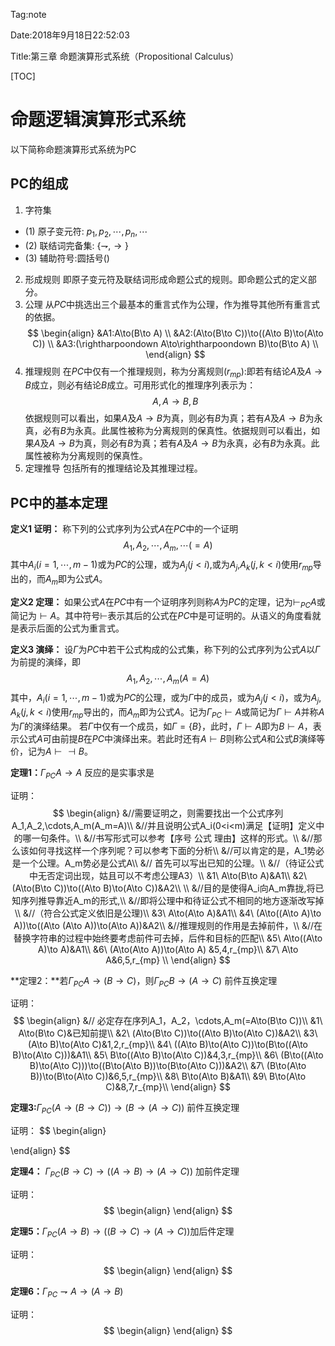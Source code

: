 Tag:note

Date:2018年9月18日22:52:03

Title:第三章 命题演算形式系统（Propositional Calculus）



[TOC]
# 命题逻辑演算形式系统
以下简称命题演算形式系统为PC

## PC的组成
1. 字符集
  - (1) 原子变元符: $p_1,p_2,\cdots,p_n,\cdots$ 
  - (2) 联结词完备集: $\{\rightharpoondown ,\to\}$
  - (3) 辅助符号:圆括号$()$
2. 形成规则
即原子变元符及联结词形成命题公式的规则。即命题公式的定义部分。
3. 公理
从$PC$中挑选出三个最基本的重言式作为公理，作为推导其他所有重言式的依据。
$$
\begin{align} 
&A1:A\to(B\to A) \\
&A2:(A\to(B\to C))\to((A\to B)\to(A\to C)) \\
&A3:(\rightharpoondown A\to\rightharpoondown B)\to(B\to A) \\
\end{align}
$$
4. 推理规则 
在$PC$中仅有一个推理规则，称为分离规则$(r_{mp})$:即若有结论$A$及$A\to B$成立，则必有结论$B$成立。可用形式化的推理序列表示为：
$$
A,A\to B,B
$$
依据规则可以看出，如果$A$及$A\to B$为真，则必有$B$为真；若有$A$及$A\to B$为永真，必有$B$为永真。此属性被称为分离规则的保真性。依据规则可以看出，如果$A$及$A\to B$为真，则必有$B$为真；若有$A$及$A\to B$为永真，必有$B$为永真。此属性被称为分离规则的保真性。
5. 定理推导
包括所有的推理结论及其推理过程。

## PC中的基本定理

**定义1 证明：** 称下列的公式序列为公式$A$在$PC$中的一个证明
$$
A_1,A_2,\cdots,A_m,\cdots(=A)
$$
其中$A_i(i=1,\cdots,m-1)$或为$PC$的公理，或为$A_j(j<i)$,或为$A_j$,$A_k(j,k<i)$使用$r_{mp}$导出的，而$A_m$即为公式$A$。

**定义2 定理：** 如果公式$A$在$PC$中有一个证明序列则称$A$为$PC$的定理，记为$\vdash_{PC}A$或简记为$\vdash A$。其中符号$\vdash$表示其后的公式在$PC$中是可证明的。从语义的角度看就是表示后面的公式为重言式。

**定义3 演绎：** 设$\Gamma$为$PC$中若干公式构成的公式集，称下列的公式序列为公式$A$以$\Gamma$为前提的演绎，即
$$
A_1,A_2,\cdots,A_m(A=A)
$$
其中，$A_i(i=1,\cdots,m-1)$或为$PC$的公理，或为$\Gamma$中的成员，或为$A_j(j<i)$，或为$A_j,A_k(j,k<i)$使用$r_{mp}$导出的，而$A_m$即为公式$A$。记为$\Gamma_{PC}\vdash A$或简记为$\Gamma\vdash A$并称$A$为$\Gamma$的演绎结果。
若$\Gamma$中仅有一个成员，如$\Gamma=\{B\}$，此时，$\Gamma\vdash A$即为$B\vdash A$，表示公式$A$可由前提$B$在$PC$中演绎出来。若此时还有$A\vdash B$则称公式$A$和公式$B$演绎等价，记为$A\vdash\dashv B$。

**定理1：**$\Gamma_{PC}A\to A$ 反应的是实事求是

证明：
$$
\begin{align}
&//需要证明之，则需要找出一个公式序列A_1,A_2,\cdots,A_m(A_m=A)\\
&//并且说明公式A_i(0<i<m)满足【证明】定义中的哪一句条件。\\
&//书写形式可以参考【序号 公式 理由】这样的形式。\\
&//那么该如何寻找这样一个序列呢？可以参考下面的分析\\
&//可以肯定的是，A_1势必是一个公理。A_m势必是公式A\\
&// 首先可以写出已知的公理。\\
&//（待证公式中无否定词出现，姑且可以不考虑公理A3）\\
&1\ A\to(B\to A)&A1\\
&2\ (A\to(B\to C))\to((A\to B)\to(A\to C))&A2\\
\\
&//目的是使得A_i向A_m靠拢,将已知序列推导靠近A_m的形式,\\
&//即将公理中和待证公式不相同的地方逐渐改写掉\\
&//（符合公式定义依旧是公理)\\
&3\ A\to(A\to A)&A1\\
&4\ (A\to((A\to A)\to A))\to((A\to (A\to A))\to(A\to A))&A2\\
&//推理规则的作用是去掉前件，\\
&//在替换字符串的过程中始终要考虑前件可去掉，后件和目标的匹配\\
&5\ A\to((A\to A)\to A)&A1\\
&6\ (A\to(A\to A))\to(A\to A) &5,4,r_{mp}\\
&7\ A\to A&6,5,r_{mp} \\
\end{align}
$$

**定理2：**若$\Gamma_{PC}A\to(B\to C)$，则$\Gamma_{PC}B\to(A\to C)$ 前件互换定理

证明：
$$
\begin{align}
&// 必定存在序列A_1，A_2，\cdots,A_m(=A\to(B\to C))\\
&1\ A\to(B\to C)&已知前提\\
&2\ (A\to(B\to C))\to((A\to B)\to(A\to C))&A2\\
&3\ (A\to B)\to(A\to C)&1,2,r_{mp}\\
&4\ ((A\to B)\to(A\to C))\to(B\to((A\to B)\to(A\to C)))&A1\\
&5\ B\to((A\to B)\to(A\to C))&4,3,r_{mp}\\
&6\ (B\to((A\to B)\to(A\to C)))\to((B\to(A\to B))\to(B\to(A\to C)))&A2\\
&7\ (B\to(A\to B))\to(B\to(A\to C))&6,5,r_{mp}\\
&8\ B\to(A\to B)&A1\\
&9\ B\to(A\to C)&8,7,r_{mp}\\
\end{align}
$$

**定理3:**$\Gamma_{PC}(A\to(B\to C))\to(B\to(A\to C))$ 前件互换定理

证明：
$$
\begin{align}

\end{align}
$$

**定理4：** $\Gamma_{PC}(B\to C)\to((A\to B)\to(A\to C))$ 加前件定理

证明：
$$
\begin{align}
\end{align}
$$

**定理5：**$\Gamma_{PC}(A\to B)\to((B\to C)\to(A\to C))$加后件定理

证明：
$$
\begin{align}
\end{align}
$$

**定理6：**$\Gamma_{PC}\rightharpoondown A\to(A\to B)$

证明：
$$
\begin{align}
\end{align}
$$

